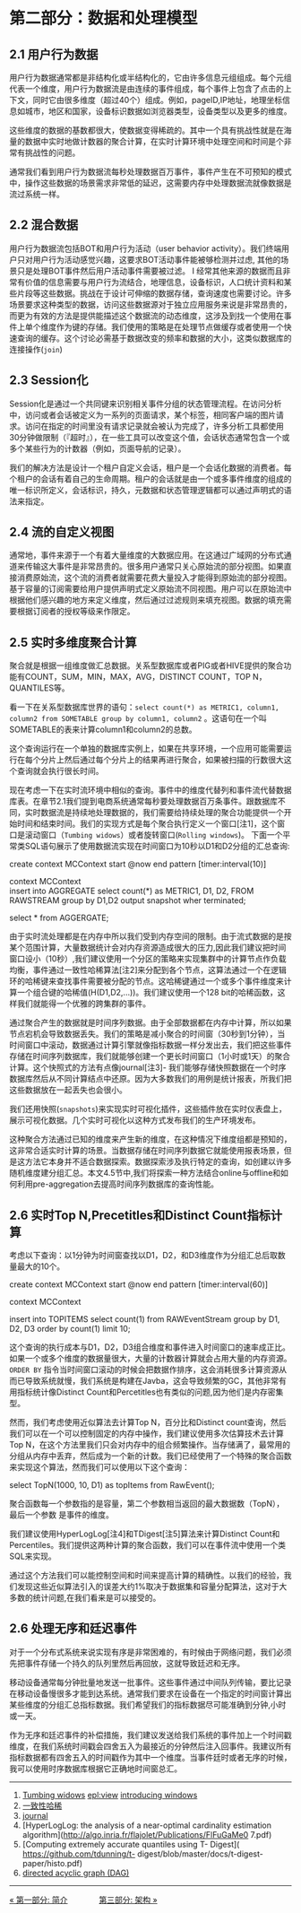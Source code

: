 第二部分：数据和处理模型
================================


2.1 用户行为数据
----------------------
用户行为数据通常都是非结构化或半结构化的，它由许多信息元组组成。每个元组代表一个维度，用户行为数据流是由连续的事件组成，每个事件上包含了点击的上下文，同时它由很多维度（超过40个）组成。例如，pageID,IP地址，地理坐标信息如城市，地区和国家，设备标识数据如浏览器类型，设备类型以及更多的维度。

这些维度的数据的基数都很大，使数据变得稀疏的。其中一个具有挑战性就是在海量的数据中实时地做计数器的聚合计算，在实时计算环境中处理空间和时间是个非常有挑战性的问题。  

通常我们看到用户行为数据流每秒处理数据百万事件，事件产生在不可预知的模式中，操作这些数据的场景需求非常低的延迟，这需要内存中处理数据流就像数据是流过系统一样。

2.2 混合数据
----------------------
用户行为数据流包括BOT和用户行为活动（user behavior activity）。我们终端用户只对用户行为活动感觉兴趣，这要求BOT活动事件能被够检测并过虑, 其他的场景只是处理BOT事件然后用户活动事件需要被过滤。
I
经常其他来源的数据而且非常有价值的信息需要与用户行为流结合，地理信息，设备标识，人口统计资料和某些片段等这些数据。挑战在于设计可伸缩的数据存储，查询速度也需要讨论。许多场景要求这种类型的数据，访问这些数据源对于独立应用服务来说是非常昂贵的，而更为有效的方法是提供能描述这个数据流的动态维度，这涉及到找一个使用在事件上单个维度作为键的存储。我们使用的策略是在处理节点做缓存或者使用一个快速查询的缓存。这个讨论必需基于数据改变的频率和数据的大小，这类似数据库的连接操作(`join`)

2.3 Session化
-----------------------
Session化是通过一个共同键来识别相关事件分组的状态管理流程。在访问分析中，访问或者会话被定义为一系列的页面请求，某个标签，相同客户端的图片请求。访问在指定的时间里没有请求记录就会被认为完成了，许多分析工具都使用30分钟做限制（『超时』），在一些工具可以改变这个值，会话状态通常包含一个或多个某些行为的计数器（例如，页面导航的记录）。   

我们的解决方法是设计一个租户自定义会话，租户是一个会话化数据的消费者。每个租户的会话有着自己的生命周期。租户的会话就是由一个或多事件维度的组成的唯一标识所定义，会话标识，持久，元数据和状态管理逻辑都可以通过声明式的语法来指定。

2.4 流的自定义视图
--------------------------
通常地，事件来源于一个有着大量维度的大数据应用。在这通过广域网的分布式通道来传输这大事件是非常昂贵的。很多用户通常只关心原始流的部分视图。如果直接消费原始流，这个流的消费者就需要花费大量投入才能得到原始流的部分视图。基于容量的订阅需要给用户提供声明式定义原始流不同视图。用户可以在原始流中根据他们感兴趣的地方来定义维度，然后通过过滤规则来填充视图。数据的填充需要根据订阅者的授权等级来作限定。

2.5 实时多维度聚合计算
---------------------------
聚合就是根据一组维度做汇总数据。关系型数据库或者PIG或者HIVE提供的聚合功能有COUNT，SUM，MIN，MAX，AVG，DISTINCT COUNT，TOP N，QUANTILES等。

看一下在关系型数据库世界的语句：`select count(*) as METRIC1, column1, column2 from SOMETABLE group by column1, column2` 。这语句在一个叫SOMETABLE的表来计算column1和column2的总数。

这个查询运行在一个单独的数据库实例上，如果在共享环境，一个应用可能需要运行在每个分片上然后通过每个分片上的结果再进行聚合，如果被扫描的行数很大这个查询就会执行很长时间。

现在考虑一下在实时流环境中相似的查询。事件中的维度代替列和事件流代替数据库表。在章节2.1我们提到电商系统通常每秒要处理数据百万条事件。跟数据库不同，实时数据流是持续地处理数据的，我们需要给持续处理的聚合功能提供一个开始时间和结束时间。我们的实现方式是每个聚合执行定义一个窗口[注1]，这个窗口是滚动窗口（`Tumbing widows`）或者旋转窗口(`Rolling windows`)。
下面一个平常类SQL语句展示了使用数据流实现在时间窗口为10秒以D1和D2分组的汇总查询:

create context MCContext start @now end pattern [timer:interval(10)]  

context MCContext    
insert into AGGREGATE select count(*) as METRIC1, D1, D2, FROM RAWSTREAM group by D1,D2 output snapshot wher terminated;     

select * from AGGERGATE;

由于实时流处理都是在内存中所以我们受到内存空间的限制。由于流式数据的是按某个范围计算，大量数据统计会对内存资源造成很大的压力,因此我们建议把时间窗口设小（10秒）,我们建议使用一个分区的策略来实现集群中的计算节点作负载均衡，事件通过一致性哈稀算法[注2]来分配到各个节点，这算法通过一个在逻辑环的哈稀键来查找事件需要被分配的节点。这哈稀键通过一个或多个事件维度来计算一个组合键的哈稀值(H(D1,D2,...))。我们建议使用一个128 bit的哈稀函数，这样我们就能得一个优雅的跨集群的事件。

通过聚合产生的数据就是时间序列数据。由于全部数据都在内存中计算，所以如果节点宕机会导致数据丢失。我们的策略是减小聚合的时间窗（30秒到1分钟），当时间窗口中滚动，数据通过计算引擎就像指标数据一样分发出去，我们把这些事件存储在时间序列数据库，我们就能够创建一个更长时间窗口（1小时或1天）的聚合计算。这个快照式的方法有点像journal[注3]- 我们能够存储快照数据在一个时序数据库然后从不同计算结点中还原。因为大多数我们的用例是统计报表，所我们把这些数据放在一起丢失也会很小。

我们还用快照(`snapshots`)来实现实时可视化插件，这些插件放在实时仪表盘上，展示可视化数据。几个实时可视化以这种方式发布我们的生产环境发布。

这种聚合方法通过已知的维度来产生新的维度，在这种情况下维度组都是预知的，这非常合适实时计算的场景。当数据存储在时间序列数据它就能使用报表场景，但是这方法它本身并不适合数据探索。数据探索涉及执行特定的查询，如创建以许多随机维度建分组汇总。本文4.5节中,我们将探索一种方法结合online与offline和如何利用pre-aggregation去提高时间序列数据库的查询性能。

2.6 实时Top N,Precetitles和Distinct Count指标计算
---------------------------
考虑以下查询：以1分钟为时间窗查找以D1，D2，和D3维度作为分组汇总后取数量最大的10个。

create context MCContext start @now end pattern [timer:interval(60)]

context MCContext

insert into TOPITEMS select count(1) from RAWEventStream group by D1, D2, D3 order by count(1) limit 10;


这个查询的执行成本与D1，D2，D3组合维度和事件进入时间窗口的速率成正比。如果一个或多个维度的数据量很大，大量的计数器计算就会占用大量的内存资源。`ORDER BY` 指令当时间窗口滚动的时候会把数据作排序，这会消耗很多计算资源从而已导致系统就慢，我们系统是构建在Javba，这会导致频繁的GC，其他非常有用指标统计像Distinct Count和Percetitles也有类似的问题,因为他们是内存密集型。

然而，我们考虑使用近似算法去计算Top N，百分比和Distinct count查询，然后我们可以在一个可以控制固定的内存中操作，我们建议使用多次估算技术去计算Top N，在这个方法里我们只会对内存中的组合频繁操作。当存储满了，最常用的分组从内存中丢弃，然后成为一个新的计数。我们已经使用了一个特殊的聚合函数来实现这个算法，然而我们可以使用以下这个查询：

select TopN(1000, 10, D1) as topItems from RawEvent();

聚合函数每一个参数指的是容量，第二个参数相当返回的最大数据数（TopN），最后一个参数 是事件的维度。

我们建议使用HyperLogLog[注4]和TDigest[注5]算法来计算Distinct Count和Percentiles。我们提供这两种计算的聚合函数，我们可以在事件流中使用一个类SQL来实现。

通过这个方法我们可以能控制空间和时间来提高计算的精确性。以我们的经验，我们发现这些近似算法引入的误差大约1%取决于数据集和容量分配算法，这对于大多数的统计问题,在我们看来是可以接受的。

2.6 处理无序和廷迟事件
---------------------------
对于一个分布式系统来说实现有序是非常困难的，有时候由于网络问题，我们必须先把事件存储一个持久的队列里然后再回放，这就导致廷迟和无序。

移动设备通常每分钟批量地发送一批事件。这些事件通过中间队列传输，要比记录在移动设备慢很多才能到达系统。通常我们要求在设备在一个指定的时间窗计算出某些维度的分组汇总指标数据。我们希望我们的指标数据尽可能准确到分钟,小时或一天。

作为无序和廷迟事件的补偿措施，我们建议发送给我们系统的事件加上一个时间戳维度，在我们系统时间戳会四舍五入为最接近的分钟然后注入回事件。我建议所有指标数据都有四舍五入的时间戳作为其中一个维度。当事件廷时或者无序的时候，我可以使用时序数据库根据它正确地时间窗总汇。


-------


1. [Tumbing widows](https://developer.ibm.com/streamsdev/2014/05/06/spl-tumbling-windows-explained/) [epl:view](http://www.espertech.com/esper/release-5.2.0/esper-reference/html/epl-views.html#win-views) [introducing windows](https://flink.apache.org/news/2015/12/04/Introducing-windows.html)
2. [一致性哈稀]()
3. [journal]()
4. [HyperLogLog: the analysis of a near-optimal cardinality estimation algorithm](http://algo.inria.fr/flajolet/Publications/FlFuGaMe0 7.pdf)
5. [Computing extremely accurate quantiles using T- Digest](https://github.com/tdunning/t- digest/blob/master/docs/t-digest-paper/histo.pdf)
6. [directed acyclic graph (DAG)](https://en.wikipedia.org/wiki/Directed_acyclic_graph)

-----------------

[« 第一部分: 简介](part1-introduction.md)　　　　[第三部分: 架构 »](part3-architecture.md)
